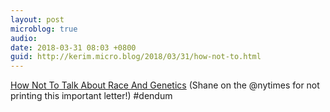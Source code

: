 ```yaml
---
layout: post
microblog: true
audio: 
date: 2018-03-31 08:03 +0800
guid: http://kerim.micro.blog/2018/03/31/how-not-to.html
---
```

[How Not To Talk About Race And Genetics](https://www.buzzfeed.com/bfopinion/race-genetics-david-reich?utm_term=.emA8DBWVY#.yu2aQKklE) (Shane on the @nytimes for not printing this important letter!) #dendum 
